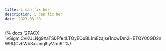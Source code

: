```yaml
---
title: i can fix her
description: i can fix her
date: 2023-03-20
---
```

<body style="margin:0">
{% docs '2PACX-1vSigmlCvKULNg9XaTSDFfe4LTQyEOuBL1mEzajseTncwDm2HETQY00GD2nW9QCvhWb3xUniqlhyVzm9' %}